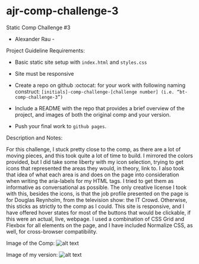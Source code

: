 # ajr-comp-challenge-3

Static Comp Challenge #3

- Alexander Rau -

Project Guideline Requirements:

- Basic static site setup with `index.html` and `styles.css`

- Site must be responsive

- Create a repo on github :octocat: for your work with following naming construct: `[initials]-comp-challenge-[challenge number] (i.e. “bt-comp-challenge-3”)`

- Include a README with the repo that provides a brief overview of the project, and images of both the original comp and your version.

- Push your final work to `github pages`.

Description and Notes:

For this challenge, I stuck pretty close to the comp, as there are a lot of moving pieces, and this took quite a lot of time to build.  I mirrored the colors provided, but I did take some liberty with my icon selection, trying to get icons that represented the areas they would, in theory, link to.  I also took that idea of what each area is and does on the page into consideration when writing the aria-labels for my HTML tags.  I tried to get them as informative as conversational as possible.  The only creative license I took with this, besides the icons, is that the job profile presented on the page is for Douglas Reynholm, from the television show: the IT Crowd.  Otherwise, this sticks as strictly to the comp as I could.  This site is responsive, and I have offered hover states for most of the buttons that would be clickable, if this were an actual, live, webpage.  I used a combination of CSS Grid and Flexbox for all elements on the page, and I have included Normalize CSS, as well, for cross-browser compatibility.

Image of the Comp: ![alt text](https://raw.githubusercontent.com/raualex/ajr-comp-challenge-2/Write-README/Images/static-comp-challenge-3.jpg)

Image of my version: ![alt text]()

